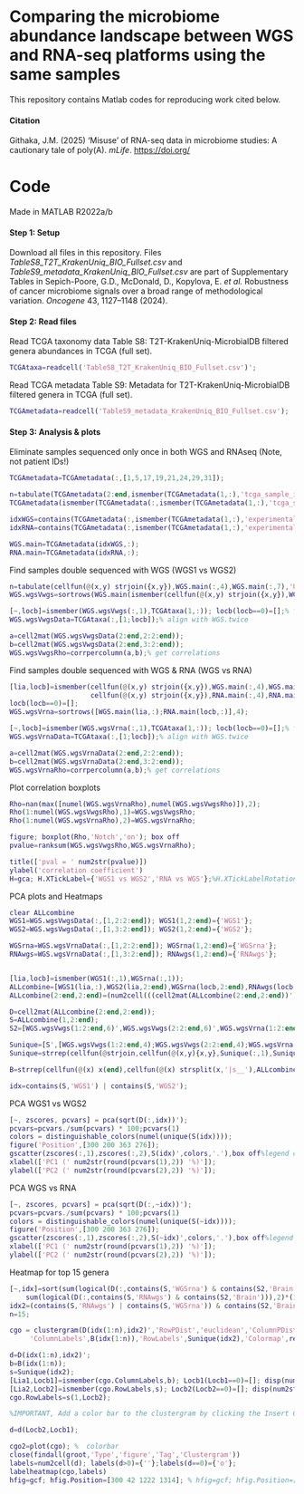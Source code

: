 # Comparing the microbiome abundance landscape between WGS and RNA-seq platforms using the same samples
This repository contains Matlab codes for reproducing work cited below. 
#### Citation
Githaka, J.M. (2025) ‘Misuse’ of RNA-seq data in microbiome studies: A cautionary tale of poly(A). *mLife*. https://doi.org/ 

# Code
Made in MATLAB R2022a/b
#### Step 1: Setup
Download all files in this repository.
Files *TableS8_T2T_KrakenUniq_BIO_Fullset.csv* and *TableS9_metadata_KrakenUniq_BIO_Fullset.csv* are part of Supplementary Tables in Sepich-Poore, G.D., McDonald, D., Kopylova, E. *et al.* Robustness of cancer microbiome signals over a broad range of methodological variation. *Oncogene* 43, 1127–1148 (2024).
#### Step 2: Read files
Read TCGA taxonomy data Table S8: T2T-KrakenUniq-MicrobialDB filtered genera abundances in TCGA (full set).
``` MATLAB
TCGAtaxa=readcell('TableS8_T2T_KrakenUniq_BIO_Fullset.csv')';
```
Read TCGA metadata Table S9: Metadata for T2T-KrakenUniq-MicrobialDB filtered genera in TCGA (full set).
``` MATLAB
TCGAmetadata=readcell('TableS9_metadata_KrakenUniq_BIO_Fullset.csv');
```
#### Step 3: Analysis & plots
Eliminate samples sequenced only once in both WGS and RNAseq (Note, not patient IDs!)
``` MATLAB
TCGAmetadata=TCGAmetadata(:,[1,5,17,19,21,24,29,31]);

n=tabulate(TCGAmetadata(2:end,ismember(TCGAmetadata(1,:),'tcga_sample_id')));% find number of time sample appears
TCGAmetadata(ismember(TCGAmetadata(:,ismember(TCGAmetadata(1,:),'tcga_sample_id')),n(cell2mat(n(:,2))<2,1)),:)=[];% must appear at least twice

idxWGS=contains(TCGAmetadata(:,ismember(TCGAmetadata(1,:),'experimental_strategy')),{'WGS'}); %index  WGS samples
idxRNA=contains(TCGAmetadata(:,ismember(TCGAmetadata(1,:),'experimental_strategy')),{'RNA-Seq'}); % index RNA samples

WGS.main=TCGAmetadata(idxWGS,:);
RNA.main=TCGAmetadata(idxRNA,:);
```

Find samples double sequenced with WGS (WGS1 vs WGS2)
``` MATLAB
n=tabulate(cellfun(@(x,y) strjoin({x,y}),WGS.main(:,4),WGS.main(:,7),'UniformOutput',false));
WGS.wgsVwgs=sortrows(WGS.main(ismember(cellfun(@(x,y) strjoin({x,y}),WGS.main(:,4),WGS.main(:,7),'UniformOutput',false), n(cell2mat(n(:,2))==2,1)),:),4);

[~,locb]=ismember(WGS.wgsVwgs(:,1),TCGAtaxa(1,:)); locb(locb==0)=[];% find the pairs from metadata file
WGS.wgsVwgsData=TCGAtaxa(:,[1;locb]);% align with WGS.twice

a=cell2mat(WGS.wgsVwgsData(2:end,2:2:end));
b=cell2mat(WGS.wgsVwgsData(2:end,3:2:end));
WGS.wgsVwgsRho=corrpercolumn(a,b);% get correlations
```
Find samples double sequenced with WGS & RNA (WGS vs RNA)
``` MATLAB
[lia,locb]=ismember(cellfun(@(x,y) strjoin({x,y}),WGS.main(:,4),WGS.main(:,7),'UniformOutput',false),...
                    cellfun(@(x,y) strjoin({x,y}),RNA.main(:,4),RNA.main(:,7),'UniformOutput',false));
locb(locb==0)=[];
WGS.wgsVrna=sortrows([WGS.main(lia,:);RNA.main(locb,:)],4);

[~,locb]=ismember(WGS.wgsVrna(:,1),TCGAtaxa(1,:)); locb(locb==0)=[];% find the pairs from metadata file
WGS.wgsVrnaData=TCGAtaxa(:,[1;locb]);% align with WGS.twice

a=cell2mat(WGS.wgsVrnaData(2:end,2:2:end));
b=cell2mat(WGS.wgsVrnaData(2:end,3:2:end));
WGS.wgsVrnaRho=corrpercolumn(a,b);% get correlations
```

Plot correlation boxplots
``` MATLAB
Rho=nan(max([numel(WGS.wgsVrnaRho),numel(WGS.wgsVwgsRho)]),2);
Rho(1:numel(WGS.wgsVwgsRho),1)=WGS.wgsVwgsRho;
Rho(1:numel(WGS.wgsVrnaRho),2)=WGS.wgsVrnaRho;

figure; boxplot(Rho,'Notch','on'); box off
pvalue=ranksum(WGS.wgsVwgsRho,WGS.wgsVrnaRho);

title(['pval = ' num2str(pvalue)])
ylabel('correlation coefficient')
H=gca; H.XTickLabel={'WGS1 vs WGS2','RNA vs WGS'};%H.XTickLabelRotation=90;
```
PCA plots and Heatmaps
``` MATLAB
clear ALLcombine
WGS1=WGS.wgsVwgsData(:,[1,2:2:end]); WGS1(1,2:end)={'WGS1'};
WGS2=WGS.wgsVwgsData(:,[1,3:2:end]); WGS2(1,2:end)={'WGS2'};

WGSrna=WGS.wgsVrnaData(:,[1,2:2:end]); WGSrna(1,2:end)={'WGSrna'};
RNAwgs=WGS.wgsVrnaData(:,[1,3:2:end]); RNAwgs(1,2:end)={'RNAwgs'};


[lia,locb]=ismember(WGS1(:,1),WGSrna(:,1)); 
ALLcombine=[WGS1(lia,:),WGS2(lia,2:end),WGSrna(locb,2:end),RNAwgs(locb,2:end)];
ALLcombine(2:end,2:end)=(num2cell(((cell2mat(ALLcombine(2:end,2:end))').*100)./(sum(cell2mat(ALLcombine(2:end,2:end))))'))';%normalize

D=cell2mat(ALLcombine(2:end,2:end));
S=ALLcombine(1,2:end);
S2=[WGS.wgsVwgs(1:2:end,6)',WGS.wgsVwgs(2:2:end,6)',WGS.wgsVrna(1:2:end,6)',WGS.wgsVrna(2:2:end,6)']; % primary site

Sunique=[S',[WGS.wgsVwgs(1:2:end,4);WGS.wgsVwgs(2:2:end,4);WGS.wgsVrna(1:2:end,4);WGS.wgsVrna(2:2:end,4)]];
Sunique=strrep(cellfun(@strjoin,cellfun(@(x,y){x,y},Sunique(:,1),Sunique(:,2),'UniformOutput',false),'UniformOutput',false),' ',':-')';

B=strrep(cellfun(@(x) x(end),cellfun(@(x) strsplit(x,'|s__'),ALLcombine(2:end,1),'UniformOutput',false)),'_',' ');

idx=contains(S,'WGS1') | contains(S,'WGS2');
```
PCA WGS1 vs WGS2
``` MATLAB
[~, zscores, pcvars] = pca(sqrt(D(:,idx))');
pcvars=pcvars./sum(pcvars) * 100;pcvars(1)
colors = distinguishable_colors(numel(unique(S(idx))));
figure('Position',[300 200 363 276]);
gscatter(zscores(:,1),zscores(:,2),S(idx)',colors,'.'),box off%legend off
xlabel(['PC1 (' num2str(round(pcvars(1),2)) '%)']);
ylabel(['PC2 (' num2str(round(pcvars(2),2)) '%)']);
```
PCA WGS vs RNA
``` MATLAB
[~, zscores, pcvars] = pca(sqrt(D(:,~idx))');
pcvars=pcvars./sum(pcvars) * 100;pcvars(1)
colors = distinguishable_colors(numel(unique(S(~idx))));
figure('Position',[300 200 363 276]);
gscatter(zscores(:,1),zscores(:,2),S(~idx)',colors,'.'),box off%legend off
xlabel(['PC1 (' num2str(round(pcvars(1),2)) '%)']);
ylabel(['PC2 (' num2str(round(pcvars(2),2)) '%)']);
```
Heatmap for top 15 genera
``` MATLAB
[~,idx]=sort(sum(logical(D(:,contains(S,'WGSrna') & contains(S2,'Brain'))),2)*(100/sum(contains(S,'WGSrna') & contains(S2,'Brain')))-...
    sum(logical(D(:,contains(S,'RNAwgs') & contains(S2,'Brain'))),2)*(100/sum(contains(S,'RNAwgs') & contains(S2,'Brain'))),'descend');
idx2=(contains(S,'RNAwgs') | contains(S,'WGSrna')) & contains(S2,'Brain');
n=15;

cgo = clustergram(D(idx(1:n),idx2)','RowPDist','euclidean','ColumnPDist','euclidean','Linkage','ward',...
     'ColumnLabels',B(idx(1:n)),'RowLabels',Sunique(idx2),'Colormap',redbluecmap(11));%,'ImputeFun', @knnimpute);%,'Symmetric',false, 'ColumnLabels',G

d=D(idx(1:n),idx2)';
b=B(idx(1:n));
s=Sunique(idx2);
[Lia1,Locb1]=ismember(cgo.ColumnLabels,b); Locb1(Locb1==0)=[]; disp(num2str([numel(Locb1),sum(Lia1)]))
[Lia2,Locb2]=ismember(cgo.RowLabels,s); Locb2(Locb2==0)=[]; disp(num2str([numel(Locb2),sum(Lia2)]))
cgo.RowLabels=s(1,Locb2);

%IMPORTANT, Add a color bar to the clustergram by clicking the Insert Colorbar button on the toolbar.

d=d(Locb2,Locb1);

cgo2=plot(cgo); %  colorbar
close(findall(groot,'Type','figure','Tag','Clustergram'))
labels=num2cell(d); labels(d>0)={''};labels(d==0)={'o'};
labelheatmap(cgo,labels)
hfig=gcf; hfig.Position=[300 42 1222 1314]; % hfig=gcf; hfig.Position=[1000 42 366 1314];
```
